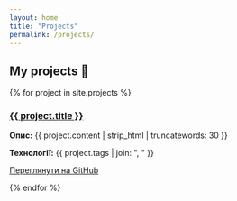 ```yaml
---
layout: home
title: "Projects"
permalink: /projects/
---
```


## My projects 🚀

{% for project in site.projects %}
<div class="project-card">
  <h3>
    <a href="{{ project.link }}" target="_blank" rel="noopener noreferrer">{{ project.title }}</a>
  </h3>
  
  <p><strong>Опис:</strong> {{ project.content | strip_html | truncatewords: 30 }}</p>

  <p><strong>Технології:</strong> {{ project.tags | join: ", " }}</p>
  <p><a href="{{ project.link }}" target="_blank" rel="noopener noreferrer" class="btn">Переглянути на GitHub</a></p>
</div>
{% endfor %}